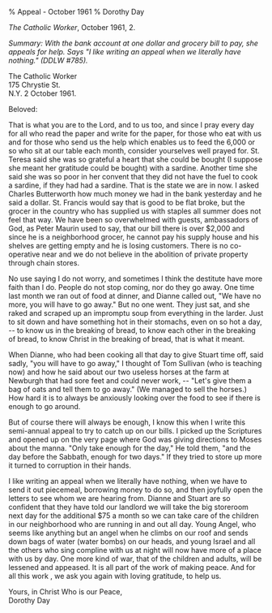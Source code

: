 % Appeal - October 1961
% Dorothy Day

*The Catholic Worker*, October 1961, 2.

*Summary: With the bank account at one dollar and grocery bill to pay,
she appeals for help. Says "I like writing an appeal when we literally
have nothing." (DDLW \#785).*

The Catholic Worker  
 175 Chrystie St.  
  N.Y. 2 October 1961.  

Beloved:

That is what you are to the Lord, and to us too, and since I pray every
day for all who read the paper and write for the paper, for those who
eat with us and for those who send us the help which enables us to feed
the 6,000 or so who sit at our table each month, consider yourselves
well prayed for. St. Teresa said she was so grateful a heart that she
could be bought (I suppose she meant her gratitude could be bought) with
a sardine. Another time she said she was so poor in her convent that
they did not have the fuel to cook a sardine, if they had had a sardine.
That is the state we are in now. I asked Charles Butterworth how much
money we had in the bank yesterday and he said a dollar. St. Francis
would say that is good to be flat broke, but the grocer in the country
who has supplied us with staples all summer does not feel that way. We
have been so overwhelmed with guests, ambassadors of God, as Peter
Maurin used to say, that our bill there is over $2,000 and since he is
a neighborhood grocer, he cannot pay his supply house and his shelves
are getting empty and he is losing customers. There is no co-operative
near and we do not believe in the abolition of private property through
chain stores.

No use saying I do not worry, and sometimes I think the destitute have
more faith than I do. People do not stop coming, nor do they go away.
One time last month we ran out of food at dinner, and Dianne called out,
"We have no more, you will have to go away." But no one went. They just
sat, and she raked and scraped up an impromptu soup from everything in
the larder. Just to sit down and have something hot in their stomachs,
even on so hot a day, -- to know us in the breaking of bread, to know
each other in the breaking of bread, to know Christ in the breaking of
bread, that is what it meant.

When Dianne, who had been cooking all that day to give Stuart time off,
said sadly, "you will have to go away," I thought of Tom Sullivan (who
is teaching now) and how he said about our two useless horses at the
farm at Newburgh that had sore feet and could never work, -- "Let's give
them a bag of oats and tell them to go away." (We managed to sell the
horses.) How hard it is to always be anxiously looking over the food to
see if there is enough to go around.

But of course there will always be enough, I know this when I write
this semi-annual appeal to try to catch up on our bills. I picked up the
Scriptures and opened up on the very page where God was giving
directions to Moses about the manna. "Only take enough for the day," He
told them, "and the day before the Sabbath, enough for two days." If
they tried to store up more it turned to corruption in their hands.

I like writing an appeal when we literally have nothing, when we have
to send it out piecemeal, borrowing money to do so, and then joyfully
open the letters to see whom we are hearing from. Dianne and Stuart are
so confident that they have told our landlord we will take the big
storeroom next day for the additional \$75 a month so we can take care
of the children in our neighborhood who are running in and out all day.
Young Angel, who seems like anything but an angel when he climbs on our
roof and sends down bags of water (water bombs) on our heads, and young
Israel and all the others who sing compline with us at night will now
have more of a place with us by day. One more kind of war, that of the
children and adults, will be lessened and appeased. It is all part of
the work of making peace. And for all this work , we ask you again with
loving gratitude, to help us.

Yours, in Christ Who is our Peace,  
 Dorothy Day
